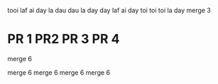 tooi laf ai
day la dau
dau la day
day laf ai
day toi toi
toi la day
merge 3

PR 1
PR2
PR 3
PR 4
=======
merge 6

merge 6
merge 6
merge 6
merge 6


